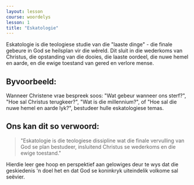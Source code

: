 ```yaml
---
layout: lesson
course: woordelys
lesson: 1
title: "Eskatologie"
---
```


Eskatologie is die teologiese studie van die "laaste dinge" - die finale gebeure in God se heilsplan vir die wêreld. Dit sluit in die wederkoms van Christus, die opstanding van die dooies, die laaste oordeel, die nuwe hemel en aarde, en die ewige toestand van gered en verlore mense.

## Byvoorbeeld:

Wanneer Christene vrae bespreek soos: "Wat gebeur wanneer ons sterf?", "Hoe sal Christus terugkeer?", "Wat is die millennium?", of "Hoe sal die nuwe hemel en aarde lyk?", bestudeer hulle eskatologiese temas.

## Ons kan dit so verwoord:

> "Eskatologie is die teologiese dissipline wat die finale vervulling van God se plan bestudeer, insluitend Christus se wederkoms en die ewige toestand."

Hierdie leer gee hoop en perspektief aan gelowiges deur te wys dat die geskiedenis 'n doel het en dat God se koninkryk uiteindelik volkome sal seëvier.
